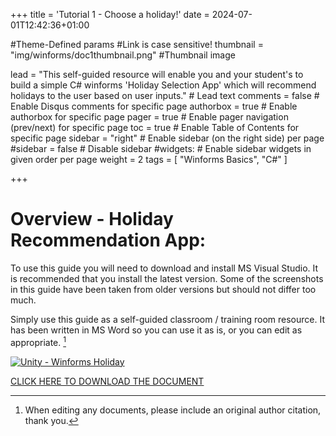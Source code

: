 +++
title = 'Tutorial 1 - Choose a holiday!'
date = 2024-07-01T12:42:36+01:00

#Theme-Defined params
#Link is case sensitive!
thumbnail = "img/winforms/doc1thumbnail.png" #Thumbnail image

lead = "This self-guided resource will enable you and your student's to build a simple C# winforms 'Holiday Selection App' which will recommend holidays to the user based on user inputs." # Lead text
comments = false # Enable Disqus comments for specific page
authorbox = true # Enable authorbox for specific page
pager = true # Enable pager navigation (prev/next) for specific page
toc = true # Enable Table of Contents for specific page
sidebar = "right" # Enable sidebar (on the right side) per page
#sidebar = false # Disable sidebar 
#widgets: # Enable sidebar widgets in given order per page
weight = 2
tags = [ "Winforms Basics", "C#" ]

+++

# Overview - Holiday Recommendation App:
To use this guide you will need to download and install MS Visual Studio. It is recommended that you install the latest version.  Some of the screenshots in this guide have been taken from older versions but should not differ too much.  

Simply use this guide as a self-guided classroom / training room resource.  It has been written in MS Word so you can use it as is, or you can edit  as appropriate. [^*]

[![Unity - Winforms Holiday](/img/winforms/doc1thumbnail.png)](https://drive.google.com/drive/folders/1jW_fVpvvUtN1uyhVgaYKsK0Jn0_WOlMK?usp=sharing)

[CLICK HERE TO DOWNLOAD THE DOCUMENT](https://drive.google.com/drive/folders/1jW_fVpvvUtN1uyhVgaYKsK0Jn0_WOlMK?usp=sharing)

[^*]: When editing any documents, please include an original author citation, thank you. 




